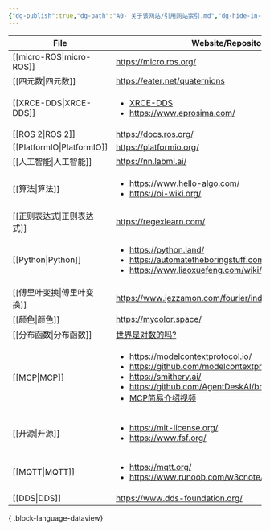 ```yaml
---
{"dg-publish":true,"dg-path":"A0- 关于该网站/引用网站索引.md","dg-hide-in-graph":true,"permalink":"/A0- 关于该网站/引用网站索引/","hideInGraph":true,"dgPassFrontmatter":true,"noteIcon":"","created":"2025-05-01T02:12:34.920+08:00","updated":"2025-05-03T10:45:22.254+08:00"}
---
```



| File                          | Website/Repository                                                                                                                                                                                                                                                                                                                     |
| ----------------------------- | -------------------------------------------------------------------------------------------------------------------------------------------------------------------------------------------------------------------------------------------------------------------------------------------------------------------------------------- |
| [[micro-ROS\|micro-ROS]]   | https://micro.ros.org/                                                                                                                                                                                                                                                                                                                 |
| [[四元数\|四元数]]               | https://eater.net/quaternions                                                                                                                                                                                                                                                                                                          |
| [[XRCE-DDS\|XRCE-DDS]]     | <ul><li>[XRCE-DDS](https://micro-xrce-dds.docs.eprosima.com/en/latest/index.html)</li><li>https://www.eprosima.com/</li></ul>                                                                                                                                                                                                          |
| [[ROS 2\|ROS 2]]           | https://docs.ros.org/                                                                                                                                                                                                                                                                                                                  |
| [[PlatformIO\|PlatformIO]] | https://platformio.org/                                                                                                                                                                                                                                                                                                                |
| [[人工智能\|人工智能]]             | https://nn.labml.ai/                                                                                                                                                                                                                                                                                                                   |
| [[算法\|算法]]                 | <ul><li>https://www.hello-algo.com/</li><li>https://oi-wiki.org/</li></ul>                                                                                                                                                                                                                                                             |
| [[正则表达式\|正则表达式]]           | https://regexlearn.com/                                                                                                                                                                                                                                                                                                                |
| [[Python\|Python]]         | <ul><li>https://python.land/</li><li>https://automatetheboringstuff.com/#toc</li><li>https://www.liaoxuefeng.com/wiki/1016959663602400</li></ul>                                                                                                                                                                                       |
| [[傅里叶变换\|傅里叶变换]]           | https://www.jezzamon.com/fourier/index.html                                                                                                                                                                                                                                                                                            |
| [[颜色\|颜色]]                 | https://mycolor.space/                                                                                                                                                                                                                                                                                                                 |
| [[分布函数\|分布函数]]             | [世界是对数的吗?](https://www.bilibili.com/video/BV15kj4z4Eju/?spm_id_from=333.1007.tianma.4-1-11.click&vd_source=dba046a94f2c543cbb2a7f7c4747fe67)                                                                                                                                                                                           |
| [[MCP\|MCP]]               | <ul><li>https://modelcontextprotocol.io/</li><li>https://github.com/modelcontextprotocol/servers</li><li>https://smithery.ai/</li><li>https://github.com/AgentDeskAI/browser-tools-mcp</li><li>[MCP简易介绍视频](https://www.bilibili.com/video/BV1AnQNYxEsy/?spm_id_from=333.1391.0.0&vd_source=dba046a94f2c543cbb2a7f7c4747fe67)</li></ul> |
| [[开源\|开源]]                 | <ul><li>https://mit-license.org/</li><li>https://www.fsf.org/</li></ul>                                                                                                                                                                                                                                                                |
| [[MQTT\|MQTT]]             | <ul><li>https://mqtt.org/</li><li>https://www.runoob.com/w3cnote/mqtt-intro.html</li></ul>                                                                                                                                                                                                                                             |
| [[DDS\|DDS]]               | https://www.dds-foundation.org/                                                                                                                                                                                                                                                                                                        |

{ .block-language-dataview}

